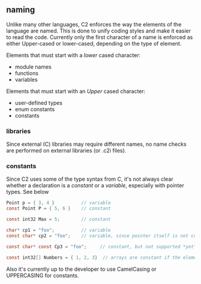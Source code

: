 
## naming

Unlike many other languages, C2 enforces the way the elements of the language
are named. This is done to unify coding styles and make it easier to read the
code. Currently only the first character of a name is enforced as either Upper-cased
or lower-cased, depending on the type of element.

Elements that must start with a *lower* cased character:

* module names
* functions
* variables

Elements that must start with an *Upper* cased character:

* user-defined types
* enum constants
* constants

### libraries

Since external (C) libraries may require different names, no name checks are
performed on external libraries (or .c2i files).

### constants

Since C2 uses some of the type syntax from C, it's not always clear whether a
declaration is a *constant* or a *variable*, especially with pointer types.
See below

```c
Point p = { 3, 4 }          // variable
const Point P = { 5, 6 }    // constant

const int32 Max = 5;        // constant

char* cp1 = "foo";          // variable
const char* cp2 = "foo";    // variable, since pointer itself is not constant

const char* const Cp3 = "foo";     // constant, but not supported *yet*

const int32[] Numbers = { 1, 2, 3}  // arrays are constant if the element type is constant

```

Also it's currently up to the developer to use CamelCasing or UPPERCASING for constants.

